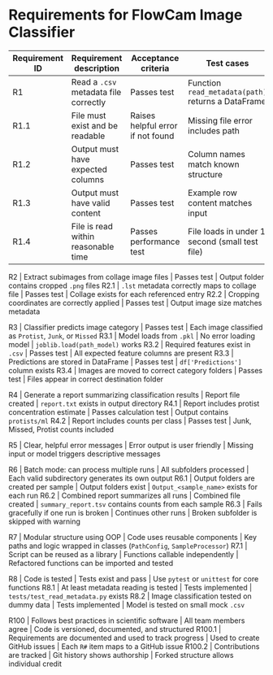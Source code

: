 # Requirements for FlowCam Image Classifier

Requirement ID | Requirement description                                             | Acceptance criteria              | Test cases
---------------|----------------------------------------------------------------------|----------------------------------|------------------------------------------------------------
R1             | Read a `.csv` metadata file correctly                                | Passes test                      | Function `read_metadata(path)` returns a DataFrame
R1.1           | File must exist and be readable                                      | Raises helpful error if not found| Missing file error includes path
R1.2           | Output must have expected columns                                    | Passes test                      | Column names match known structure
R1.3           | Output must have valid content                                       | Passes test                      | Example row content matches input
R1.4           | File is read within reasonable time                                  | Passes performance test          | File loads in under 1 second (small test file)

R2             | Extract subimages from collage image files                           | Passes test                      | Output folder contains cropped `.png` files
R2.1           | `.lst` metadata correctly maps to collage file                       | Passes test                      | Collage exists for each referenced entry
R2.2           | Cropping coordinates are correctly applied                           | Passes test                      | Output image size matches metadata

R3             | Classifier predicts image category                                   | Passes test                      | Each image classified as `Protist`, `Junk`, or `Missed`
R3.1           | Model loads from `.pkl`                                              | No error loading model           | `joblib.load(path_model)` works
R3.2           | Required features exist in `.csv`                                    | Passes test                      | All expected feature columns are present
R3.3           | Predictions are stored in DataFrame                                  | Passes test                      | `df['Predictions']` column exists
R3.4           | Images are moved to correct category folders                         | Passes test                      | Files appear in correct destination folder

R4             | Generate a report summarizing classification results                 | Report file created              | `report.txt` exists in output directory
R4.1           | Report includes protist concentration estimate                       | Passes calculation test          | Output contains `protists/ml`
R4.2           | Report includes counts per class                                     | Passes test                      | Junk, Missed, Protist counts included

R5             | Clear, helpful error messages                                        | Error output is user friendly    | Missing input or model triggers descriptive messages

R6             | Batch mode: can process multiple runs                                | All subfolders processed         | Each valid subdirectory generates its own output
R6.1           | Output folders are created per sample                                | Output folders exist             | `Output_<sample_name>` exists for each run
R6.2           | Combined report summarizes all runs                                  | Combined file created            | `summary_report.tsv` contains counts from each sample
R6.3           | Fails gracefully if one run is broken                                | Continues other runs             | Broken subfolder is skipped with warning

R7             | Modular structure using OOP                                          | Code uses reusable components    | Key paths and logic wrapped in classes (`PathConfig`, `SampleProcessor`)
R7.1           | Script can be reused as a library                                    | Functions callable independently | Refactored functions can be imported and tested

R8             | Code is tested                                                       | Tests exist and pass             | Use `pytest` or `unittest` for core functions
R8.1           | At least metadata reading is tested                                  | Tests implemented                | `tests/test_read_metadata.py` exists
R8.2           | Image classification tested on dummy data                            | Tests implemented                | Model is tested on small mock `.csv`

R100           | Follows best practices in scientific software                        | All team members agree           | Code is versioned, documented, and structured
R100.1         | Requirements are documented and used to track progress               | Used to create GitHub issues     | Each `R#` item maps to a GitHub issue
R100.2         | Contributions are tracked                                             | Git history shows authorship     | Forked structure allows individual credit
